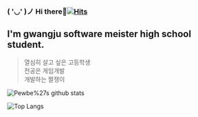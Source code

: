 ### ( '◡' )ノ Hi there👋[![Hits](https://hits.seeyoufarm.com/api/count/incr/badge.svg?url=https%3A%2F%2Fgithub.com%2FPewbe&count_bg=%2379C83D&title_bg=%23555555&icon=&icon_color=%23E7E7E7&title=hits&edge_flat=false)](https://hits.seeyoufarm.com)
I'm gwangju software meister high school student.
-----------
>열심히 살고 싶은 고등학생  
>전공은 게임개발  
>개발하는 짤쟁이

![Pewbe%27s github stats](https://github-readme-stats.vercel.app/api?username=Pewbe&show_icons=true)

![Top Langs](https://github-readme-stats.vercel.app/api/top-langs/?username=Pewbe&layout=compact)
